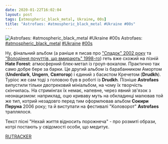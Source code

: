 ```yaml
---
date: 2020-01-22T16:02:04
layout: post
tags: [atmospheric_black_metal, Ukraine, 00s]
title: "Astrofaes: #atmospheric_black_metal #Ukraine #00s"
---
```

![Astrofaes: #atmospheric_black_metal #Ukraine #00s](https://res.cloudinary.com/vast-space-unexplored/image/upload/photos/photo_859_22-01-2020_16-02-04.jpg)
Astrofaes: [#atmospheric_black_metal](/tags/#atmospheric_black_metal) [#Ukraine](/tags/#Ukraine) [#00s](/tags/#00s)

Ну, фінальний альбом (а раніше я писав про [&quot;Спадок&quot; 2002 року](/2019-11-21-astrofaes--black-metal-atmospheric-black-metal-ukraine) та [&quot;Володіння почуттів, що вмирають&quot; 1998-го](/2019-10-16-astrofaes--pagan-black-metal-symphonic-black-metal)) геть вже схожий на пізній **Hate Forest**: атмосферний блек-метал із гроул-вокалом. Практично так само добре бере за барки. Це другий альбом із барабанником Амортом (**Underdark**, **Ungern**, **Святогор**) і єдиний з басистом Кречетом (**Drudkh**). Туріос же сам тоді з головою був в роботі із **Drudkh**. Пізніше **Astrofaes** випустили тільки двотрековий мініальбом, на чому їх творчість скінчилась. На стримінгах їх немає, напевне, через явний зв&#39;язок з неонацизмом: наприклад, оцю криваву муть на обкладинці малював той же тип, котрий незадовго перед тим оформлював альбом **Сокири Перуна** 2006 року; та й виступати на фестивалі &quot;Коловорот&quot; **Astrofaes** траплялося.

Текст пісні &quot;Нехай життя відносить порожнеча&quot; - про розмиті образи, котрі постають у свідомості особи, що медитує.

[RUTRACKER](https://rutracker.org/forum/viewtopic.php?t=3308717)